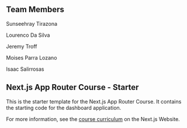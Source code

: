## Team Members
Sunseehray Tirazona

Lourenco Da Silva

Jeremy Troff

Moises Parra Lozano

Isaac Salirrosas

## Next.js App Router Course - Starter

This is the starter template for the Next.js App Router Course. It contains the starting code for the dashboard application.

For more information, see the [course curriculum](https://nextjs.org/learn) on the Next.js Website.
